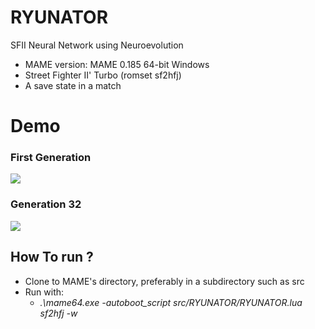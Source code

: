 # RYUNATOR
SFII Neural Network using Neuroevolution

- MAME version: MAME 0.185 64-bit Windows
- Street Fighter II' Turbo (romset sf2hfj)
- A save state in a match
# Demo
### First Generation 
![](./demo/giphy2.gif)
### Generation 32
![](./demo/giphy.gif)
## How To run ? 
* Clone to MAME's directory, preferably in a subdirectory such as src
* Run with:
    - *.\mame64.exe -autoboot_script src/RYUNATOR/RYUNATOR.lua sf2hfj -w*
